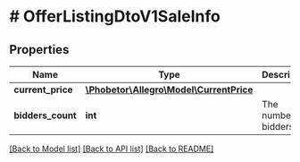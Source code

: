 # # OfferListingDtoV1SaleInfo

## Properties

Name | Type | Description | Notes
------------ | ------------- | ------------- | -------------
**current_price** | [**\Phobetor\Allegro\Model\CurrentPrice**](CurrentPrice.md) |  | [optional]
**bidders_count** | **int** | The number of bidders. | [optional]

[[Back to Model list]](../../README.md#models) [[Back to API list]](../../README.md#endpoints) [[Back to README]](../../README.md)
